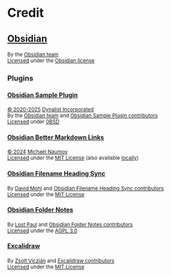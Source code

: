 # Credit

## [Obsidian][obsidian]

<sup>By the [Obsidian team][obsidian-team]</sup>\
<sup>[Licensed][obsidian-license-notice] under the [Obsidian license][obsidian-license]</sup>

### Plugins

#### [Obsidian Sample Plugin][sample-plugin]

<sup>[&copy; 2020-2025][sample-plugin-copyright-notice] [Dynalist Incorporated][sample-plugin-author]</sup>\
<sup>By the [Obsidian team][sample-plugin-creator] and [Obsidian Sample Plugin contributors][sample-plugin-contributors]</sup>\
<sup>[Licensed][sample-plugin-license-notice] under [0BSD][sample-plugin-license]</sup>

#### [Obsidian Better Markdown Links][better-markdown-links]

<sup>[&copy; 2024][better-markdown-links-copyright-notice] [Michael Naumov][better-markdown-links-author]</sup>\
<sup>[Licensed][better-markdown-links-license-notice] under the [MIT License][better-markdown-links-license] (also available [locally][mit-license])</sup>

#### [Obsidian Filename Heading Sync][filename-heading-sync]

<sup>By [David Mohl][filename-heading-sync-author] and [Obsidian Filename Heading Sync contributors][filename-heading-sync-contributors]</sup>\
<sup>[Licensed][filename-heading-sync-license-notice] under the [MIT License][mit-license]</sup>

#### [Obsidian Folder Notes][folder-notes]

<sup>By [Lost Paul][folder-notes-author] and [Obsidian Folder Notes contributors][folder-notes-contributors]</sup>\
<sup>[Licensed][folder-notes-license-notice] under the [AGPL 3.0][folder-notes-license]</sup>

#### [Excalidraw][excalidraw]

<sup>By [Zsolt Viczián][excalidraw-author] and [Excalidraw contributors][excalidraw-contributors]</sup>\
<sup>[Licensed][excalidraw-license-notice] under the [MIT License][mit-license]</sup>

<!-- Link aliases -->

[obsidian]: https://obsidian.md
[obsidian-team]: https://obsidian.md/about
[obsidian-license-notice]: https://obsidian.md/license
[obsidian-license]: https://obsidian.md/terms

[sample-plugin]: https://github.com/obsidianmd/obsidian-sample-plugin/tree/6d09ce3e39c4e48d756d83e7b51583676939a5a7
[sample-plugin-copyright-notice]: https://github.com/obsidianmd/obsidian-sample-plugin/blob/6d09ce3e39c4e48d756d83e7b51583676939a5a7/LICENSE#L1
[sample-plugin-author]: https://dynalist.io/
[sample-plugin-license-notice]: https://github.com/obsidianmd/obsidian-sample-plugin/tree/6d09ce3e39c4e48d756d83e7b51583676939a5a7?tab=License-1-ov-file
[sample-plugin-license]: https://github.com/obsidianmd/obsidian-sample-plugin/blob/6d09ce3e39c4e48d756d83e7b51583676939a5a7/LICENSE
[sample-plugin-creator]: https://obsidian.md/about
[sample-plugin-contributors]: https://github.com/obsidianmd/obsidian-sample-plugin/graphs/contributors

[folder-notes]: https://github.com/LostPaul/obsidian-folder-notes/tree/1.7.35
[folder-notes-author]: https://github.com/LostPaul
[folder-notes-contributors]: https://github.com/LostPaul/obsidian-folder-notes/graphs/contributors
[folder-notes-license-notice]: https://github.com/LostPaul/obsidian-folder-notes/tree/1.7.35?tab=License-1-ov-file
[folder-notes-license]: https://github.com/LostPaul/obsidian-folder-notes/blob/1.7.35/LICENSE

[excalidraw]: https://github.com/zsviczian/obsidian-excalidraw-plugin/tree/2.9.2
[excalidraw-author]: https://www.zsolt.blog/
[excalidraw-contributors]: https://github.com/zsviczian/obsidian-excalidraw-plugin/graphs/contributors
[excalidraw-license-notice]: https://github.com/zsviczian/obsidian-excalidraw-plugin/blob/2.9.2/package.json#L23

[filename-heading-sync]: https://github.com/dvcrn/obsidian-filename-heading-sync/tree/1.9.3
[filename-heading-sync-author]: https://david.coffee/
[filename-heading-sync-contributors]: https://github.com/dvcrn/obsidian-filename-heading-sync/graphs/contributors
[filename-heading-sync-license-notice]: https://github.com/dvcrn/obsidian-filename-heading-sync/blob/1.9.3/README.md?plain=1#L39

[better-markdown-links]: https://github.com/mnaoumov/obsidian-better-markdown-links/tree/2.10.18
[better-markdown-links-copyright-notice]: https://github.com/mnaoumov/obsidian-better-markdown-links/blob/2.10.18/LICENSE#L3
[better-markdown-links-author]: https://mnaoumov.wordpress.com/
[better-markdown-links-contributors]: https://github.com/mnaoumov/obsidian-better-markdown-links/graphs/contributors
[better-markdown-links-license-notice]: https://github.com/mnaoumov/obsidian-better-markdown-links/tree/2.10.18?tab=License-1-ov-file
[better-markdown-links-license]: https://github.com/mnaoumov/obsidian-better-markdown-links/blob/2.10.18/LICENSE

<!-- Generic licenses -->

[mit-license]: ./assets/text/licenses/LICENSE-MIT
